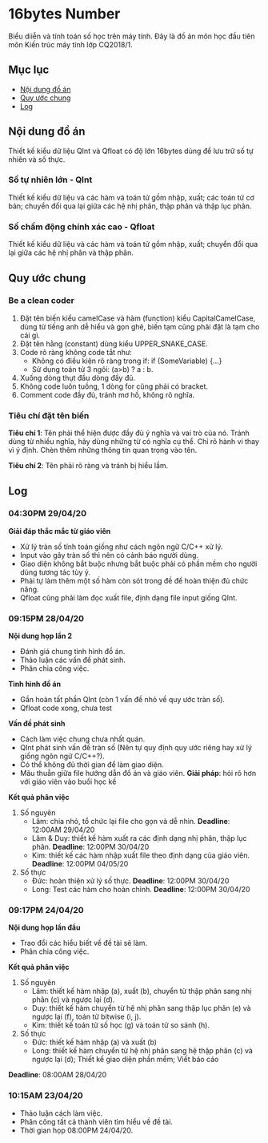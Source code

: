 # 16bytes Number
Biểu diiễn và tính toán số học trên máy tính. Đây là đồ án môn học đầu tiên môn Kiến trúc máy tính lớp CQ2018/1.

## Mục lục
- [Nội dung đồ án](#nội-dung-đồ-án)
- [Quy ước chung](#quy-ước-chung)
- [Log](#log)

## Nội dung đồ án
Thiết kế kiểu dữ liệu QInt và Qfloat có độ lớn 16bytes dùng để lưu trữ số tự nhiên và số thực.

### Số tự nhiên lớn - QInt
Thiết kế kiểu dữ liệu và các hàm và toán tử gồm nhập, xuất; các toán tử cơ bản; chuyển đổi qua lại giữa các hệ nhị phân, thập phân và thập lục phân.

### Số chấm động chính xác cao - Qfloat
Thiết kế kiểu dữ liệu và các hàm và toán tử gồm nhập, xuất; chuyển đổi qua lại giữa các hệ nhị phân và thập phân.

## Quy ước chung

### Be a clean coder 

1. Đặt tên biến kiểu camelCase và hàm (function) kiểu CapitalCamelCase, dùng từ tiếng anh dễ hiểu và gọn ghẻ, biến tạm cũng phải đặt là tạm cho cái gì.
2. Đặt tên hằng (constant) dùng kiểu UPPER_SNAKE_CASE.
3. Code rõ ràng không code tắt như:
	- Không có điều kiện rõ ràng trong if: if (SomeVariable) {...}
	- Sử dụng toán tử 3 ngôi: (a>b) ? a : b.
4. Xuống dòng thụt đầu dòng đầy đủ.
5. Không code luôn tuồng, 1 dòng for cũng phải có bracket.
6. Comment code đầy đủ, tránh mơ hồ, không rõ nghĩa.<br />

### Tiêu chí đặt tên biến
  **Tiêu chí 1**: Tên phải thể hiện được đầy đủ ý nghĩa và vai trò của nó. 
Tránh dùng từ nhiều nghĩa, hãy dùng những từ có nghĩa cụ thể. 
Chỉ rõ hành vi thay vì ý định. 
Chèn thêm những thông tin quan trọng vào tên.

  **Tiêu chí 2**: Tên phải rõ ràng và tránh bị hiểu lầm.

## Log

### 04:30PM 29/04/20

**Giải đáp thắc mắc từ giáo viên**
- Xử lý tràn số tính toán giống như cách ngôn ngữ C/C++ xử lý.
- Input vào gây tràn số thì nên có cảnh báo người dùng.
- Giao diện không bắt buộc nhưng bắt buộc phải có phần mềm cho người dùng tương tác tùy ý.
- Phải tự làm thêm một số hàm còn sót trong đề để hoàn thiện đủ chức năng.
- Qfloat cũng phải làm đọc xuất file, định dạng file input giống QInt.

### 09:15PM 28/04/20

**Nội dung họp lần 2**
- Đánh giá chung tình hình đồ án.
- Thảo luận các vấn đề phát sinh.
- Phân chia công việc.

**Tình hình đồ án**
- Gần hoàn tất phần QInt (còn 1 vấn đề nhỏ về quy ước tràn số).
- Qfloat code xong, chưa test

**Vấn đề phát sinh**
- Cách làm việc chung chưa nhất quán.
- QInt phát sinh vấn đề tràn số (Nên tự quy định quy ước riêng hay xử lý giống ngôn ngữ C/C++?).
- Có thể không đủ thời gian để làm giao diện.
- Mâu thuẫn giữa file hướng dẫn đồ án và giáo viên.
  **Giải pháp**: hỏi rõ hơn với giáo viên vào buổi học kế
  
**Kết quả phân việc**
1. Số nguyên
	- Lâm: chia nhỏ, tổ chức lại file cho gọn và dễ nhìn. **Deadline**: 12:00AM 29/04/20
	- Lâm & Duy: thiết kế hàm xuất ra các định dạng nhị phân, thập lục phân. **Deadline**: 12:00PM 30/04/20
	- Kim: thiết kế các hàm nhập xuất file theo định dạng của giáo viên. **Deadline**: 12:00PM 04/05/20
2. Số thực
	- Đức: hoàn thiện xử lý số thực. **Deadline**: 12:00PM 30/04/20
	- Long: Test các hàm cho hoàn chỉnh. **Deadline**: 12:00PM 30/04/20

### 09:17PM 24/04/20

**Nội dung họp lần đầu**
- Trao đổi các hiểu biết về đề tài sẽ làm.
- Phân chia công việc.

**Kết quả phân việc**
1. Số nguyên
	- Lâm: thiết kế hàm nhập (a), xuất (b), chuyển từ thập phân sang nhị phân (c) và ngược lại (d).
	- Duy: thiết kế hàm chuyển từ hệ nhị phân sang thập lục phân (e) và ngược lại (f), toán tử bitwise (i, j).
	- Kim: thiết kế toán tử số học (g) và toán tử so sánh (h).	
2. Số thực
	- Đức: thiết kế hàm nhập (a) và xuất (b)
	- Long: thiết kế hàm chuyển từ hệ nhị phân sang hệ thập phân (c) và ngược lại (d); Thiết kế giao diện phần mềm; Viết báo cáo

  **Deadline**: 08:00AM 28/04/20

### 10:15AM 23/04/20
- Thảo luận cách làm việc.
- Phân công tất cả thành viên tìm hiểu về đề tài.
- Thời gian họp 08:00PM 24/04/20.
